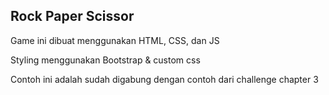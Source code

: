 ## Rock Paper Scissor

Game ini dibuat menggunakan HTML, CSS, dan JS

Styling menggunakan Bootstrap & custom css

Contoh ini adalah sudah digabung dengan contoh dari challenge chapter 3